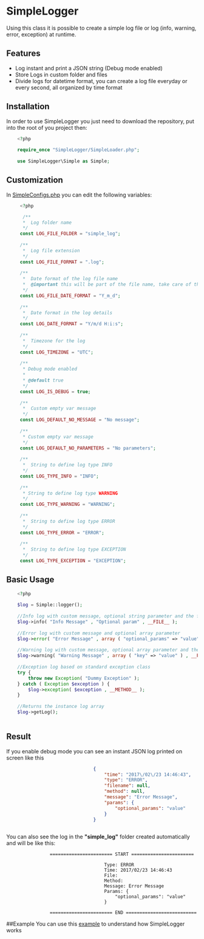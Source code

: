 # SimpleLogger


Using this class it is possible to create a simple log file or log (info, warning, error, exception) at runtime.


## Features

* Log instant and print a JSON string (Debug mode enabled)
* Store Logs in custom folder and files
* Divide logs for datetime format, you can create a log file everyday or every second, all organized by time format

## Installation

In order to use SimpleLogger you just need to download the repository, put into the root of you project then:
```php
    <?php
     
    require_once "SimpleLogger/SimpleLoader.php";
    
    use SimpleLogger\Simple as Simple;
```
    
## Customization
In [SimpleConfigs.php] you can edit the following variables:
        
   ```php
        <?php

         /**
       	 *  Log folder name
       	 */
       	const LOG_FILE_FOLDER = "simple_log";
       	
       	/**
       	 *  Log file extension
       	 */
       	const LOG_FILE_FORMAT = ".log";
       	
       	/**
       	 *  Date format of the log file name
       	 *  @important this will be part of the file name, take care of the "/" and "."
       	 */
       	const LOG_FILE_DATE_FORMAT = "Y_m_d";
       	
       	/**
       	 *  Date format in the log details
       	 */
       	const LOG_DATE_FORMAT = "Y/m/d H:i:s";
       	
       	/**
       	 *  Timezone for the log
       	 */
       	const LOG_TIMEZONE = "UTC";
       	
       	/**
       	 * Debug mode enabled
       	 *
       	 * @default true
       	 */
       	const LOG_IS_DEBUG = true;
       	
       	/**
       	 *  Custom empty var message
       	 */
       	const LOG_DEFAULT_NO_MESSAGE = "No message";
       	
       	/**
       	 * Custom empty var message
       	 */
       	const LOG_DEFAULT_NO_PARAMETERS = "No parameters";
       	
       	/**
       	 *  String to define log type INFO
       	 */
       	const LOG_TYPE_INFO = "INFO";
       	
       	/**
       	 * String to define log type WARNING
       	 */
       	const LOG_TYPE_WARNING = "WARNING";
       	
       	/**
       	 *  String to define log type ERROR
       	 */
       	const LOG_TYPE_ERROR = "ERROR";
       	
       	/**
       	 *  String to define log type EXCEPTION
       	 */
       	const LOG_TYPE_EXCEPTION = "EXCEPTION";
   ```

## Basic Usage
```php
    <?php
    
    $log = Simple::logger();
    
    //Info log with custom message, optional string parameter and the file where the log function is called
    $log->info( "Info Message" , "Optional param" , __FILE__ );
    
    //Error log with custom message and optional array parameter
    $log->error( "Error Message" , array ( "optional_params" => "value" ) );
    
    //Warning log with custom message, optional array parameter and the file where the log function is called and the optional method
    $log->warning( "Warning Message" , array ( "key" => "value" ) , __FILE__ , __METHOD__ );
    
    //Exception log based on standard exception class
    try {
    	throw new Exception( "Dummy Exception" );
    } catch ( Exception $exception ) {
    	$log->exception( $exception , __METHOD__ );
    }
    
    //Returns the instance log array
    $log->getLog();
    
  ```
    
    
## Result

If you enable debug mode you can see an instant JSON log printed on screen like this
```json
                                {
                                    "time": "2017\/02\/23 14:46:43",
                                    "type": "ERROR",
                                    "filename": null,
                                    "method": null,
                                    "message": "Error Message",
                                    "params": {
                                        "optional_params": "value"
                                    }
                                }
                                
```

You can also see the log in the **"simple_log"** folder created automatically and will be like this:

        			======================= START ======================= 
                            
                                        Type: ERROR
                                        Time: 2017/02/23 14:46:43
                                        File: 
                                        Method: 
                                        Message: Error Message
                                        Params: {
                                            "optional_params": "value"
                                        }
        
        			======================= END ==========================


##Example
You can use this [example] to understand how SimpleLogger works

[example]:                 Example/
[SimpleConfigs.php]:                SimpleLogger/SimpleConfigs.php
